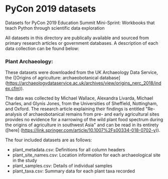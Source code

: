 # PyCon 2019 datasets
Datasets for PyCon 2019 Education Summit Mini-Sprint: Workbooks that teach Python through scientific data exploration

All datasets in this directory are publically available and sourced from primary research articles or government databases. A description of each data collection can be found below:

### Plant Archaeology:
These datasets were downloaded from the UK Archaeology Data Service, the ([Origins of agriculture: archaeobotanical database] (https://archaeologydataservice.ac.uk/archives/view/origins_nerc_2018/index.cfm)).

The data was collected by Michael Wallace, Alexandra Livarda, Michael Charles, and Glynis Jones, from the Universities of Sheffield, Nottingham, and Oxford. The research article explaining their findings is entitled "Re-analysis of archaeobotanical remains from pre- and early agricultural sites provides no evidence for a narrowing of the wild plant food spectrum during the origins of agriculture in southwest Asia" and can be read in its entirety ([here] (https://link.springer.com/article/10.1007%2Fs00334-018-0702-y)).

The four included datasets are as follows:
* plant_metadata.csv: Definitions for all column headers
* plant_site_names.csv: Location information for each archaeological site in the study
* plant_samples.csv: Details of individual samples
* plant_taxa.csv: Summary data for each plant taxa recorded
